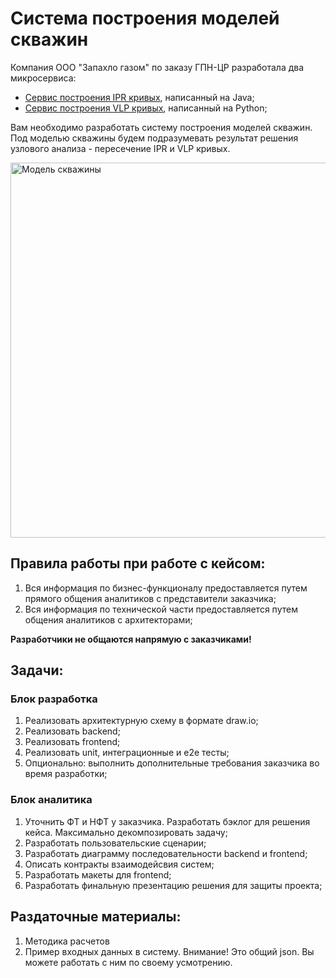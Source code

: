 # Система построения моделей скважин

Компания ООО "Запахло газом" по заказу ГПН-ЦР разработала два микросервиса:
- [Сервис построения IPR кривых](https://github.com/gpncr-repos/ipr_service), написанный на Java;
- [Сервис построения VLP кривых](https://github.com/gpncr-repos/vlp_service), написанный на Python;

Вам необходимо разработать систему построения моделей скважин. Под моделью скважины будем подразумевать результат 
решения узлового анализа - пересечение IPR и VLP кривых.

<img alt="Модель скважины" height="600" src="https://res-tech.ru/wp-content/uploads/2021/03/%D0%A0%D0%B8%D1%81%D1%83%D0%BD%D0%BE%D0%BA-3-2.png" width="600"/>

## Правила работы при работе с кейсом:
1. Вся информация по бизнес-функционалу предоставляется путем прямого общения аналитиков с представители заказчика;
2. Вся информация по технической части предоставляется путем общения аналитиков с архитекторами;

<b>Разработчики не общаются напрямую с заказчиками!</b>

## Задачи:
### Блок разработка
1. Реализовать архитектурную схему в формате draw.io;
2. Реализовать backend;
3. Реализовать frontend;
4. Реализовать unit, интеграционные и e2e тесты;
5. Опционально: выполнить дополнительные требования заказчика во время разработки;

### Блок аналитика
1. Уточнить ФТ и НФТ у заказчика. Разработать бэклог для решения кейса. Максимально декомпозировать задачу;
2. Разработать пользовательские сценарии;
3. Разработать диаграмму последовательности backend и frontend;
4. Описать контракты взаимодейсвия систем;
5. Разработать макеты для frontend;
6. Разработать финальную презентацию решения для защиты проекта;

## Раздаточные материалы:
1. Методика расчетов
2. Пример входных данных в систему. Внимание! Это общий json. Вы можете работать с ним по своему усмотрению.

